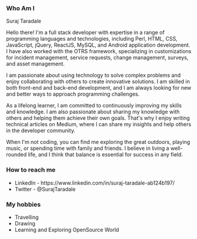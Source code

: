 <h3>Who Am I</h3>
<span>Suraj Taradale</span><br>
<p>Hello there! I'm a full stack developer with expertise in a range of programming languages and technologies, including Perl, HTML, CSS, JavaScript, jQuery, ReactJS, MySQL, and Android application development. I have also worked with the OTRS framework, specializing in customizations for incident management, service requests, change management, surveys, and asset management.
</p>
<p>I am passionate about using technology to solve complex problems and enjoy collaborating with others to create innovative solutions. I am skilled in both front-end and back-end development, and I am always looking for new and better ways to approach programming challenges.</p>

<p>As a lifelong learner, I am committed to continuously improving my skills and knowledge. I am also passionate about sharing my knowledge with others and helping them achieve their own goals. That's why I enjoy writing technical articles on Medium, where I can share my insights and help others in the developer community.</p>

<p>When I'm not coding, you can find me exploring the great outdoors, playing music, or spending time with family and friends. I believe in living a well-rounded life, and I think that balance is essential for success in any field.</p>

</span>
<h3>How to reach me</h3>
<ul>
<li>LinkedIn - https://www.linkedin.com/in/suraj-taradale-ab124b197/</li>
  <li>Twitter - @SurajTaradale</li>
</ul>
<h3>My hobbies</h3>
<ul>
  <li>Travelling</li>
  <li>Drawing</li>
  <li>Learning and Exploring OpenSource World</li>
</ul>
